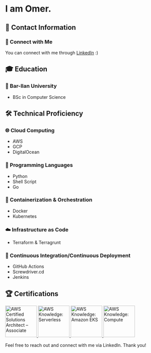 # I am Omer.

## 📩 Contact Information
### 🔗 Connect with Me
You can connect with me through [LinkedIn](https://www.linkedin.com/in/omer-aplatony/) :)

## 🎓 Education
### 🏫 Bar-Ilan University
- BSc in Computer Science

## 🛠 Technical Proficiency
### 🌐 Cloud Computing
- AWS
- GCP
- DigitalOcean

### 🐍 Programming Languages
- Python
- Shell Script
- Go

### 🐳 Containerization & Orchestration
- Docker
- Kubernetes

### ☁️ Infrastructure as Code
- Terraform & Terragrunt

### 🚀 Continuous Integration/Continuous Deployment
- GitHub Actions
- Screwdriver.cd
- Jenkins

## 🏆 Certifications
<a href="https://www.credly.com/badges/2e012283-99a7-4bf3-8f72-f207f9536e2b/public_url" target="_blank">
  <img src="https://user-images.githubusercontent.com/1132274/202476096-07ddb159-9867-45df-b892-cf5ffc86c058.png" alt="AWS Certified Solutions Architect – Associate" width="100px">
</a>

<a href="https://www.credly.com/badges/d7813327-eb42-4745-ba1a-193566ea103a" target="_blank">
  <img src="https://images.credly.com/size/120x120/images/e07c6cc4-b737-4d7e-8ce8-66b6b7a60367/image.png" alt="AWS Knowledge: Serverless" width="100px">
</a>

<a href="https://www.credly.com/badges/50fd0e08-c549-4e0a-b69c-62d9b3ed7d18/public_url" target="_blank">
  <img src="https://images.credly.com/size/340x340/images/9bcbde6d-1754-4617-9337-124f7b10a6c2/image.png" alt="AWS Knowledge: Amazon EKS" width="100px">
</a>

<a href="https://www.credly.com/badges/0dc11661-edd3-4d5a-a0b2-7ac61e0accc4/public_url" target="_blank">
  <img src="https://images.credly.com/size/220x220/images/eba18772-5ecf-471b-b8af-dda79815b544/image.png" alt="AWS Knowledge: Compute" width="100px">
</a>

Feel free to reach out and connect with me via LinkedIn. Thank you!
